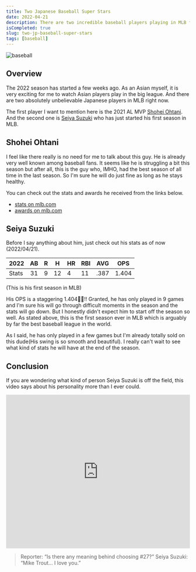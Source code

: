 ```yaml
---
title: Two Japanese Baseball Super Stars
date: 2022-04-21
description: There are two incredible baseball players playing in MLB from Japan right now.
isCompleted: true
slug: two-jp-baseball-super-stars
tags: [baseball]
---
```


![baseball](https://user-images.githubusercontent.com/32632542/164364167-91b4337f-fcba-4d6d-a32c-e1b7ad677d10.png)

## Overview

The 2022 season has started a few weeks ago. As an Asian myself, it is very exciting for me to watch Asian players play in the big league. And there are two absolutely unbelievable Japanese players in MLB right now.

The first player I want to mention here is the 2021 AL MVP [Shohei Ohtani](https://www.mlb.com/player/shohei-ohtani-660271).
And the second one is [Seiya Suzuki](https://www.mlb.com/player/seiya-suzuki-673548) who has just started his first season in MLB.

## Shohei Ohtani

I feel like there really is no need for me to talk about this guy. He is already very well known among baseball fans. It seems like he is struggling a bit this season but after all, this is the guy who, IMHO, had the best season of all time in the last season. So I'm sure he will do just fine as long as he stays healthy.

You can check out the stats and awards he received from the links below.

- [stats on mlb.com](https://www.mlb.com/player/shohei-ohtani-660271)
- [awards on mlb.com](https://www.mlb.com/player/shohei-ohtani-660271)

## Seiya Suzuki

Before I say anything about him, just check out his stats as of now (2022/04/21).

| 2022  | AB  | R   | H   | HR  | RBI | AVG  | OPS   |
| ----- | :-: | --- | --- | --- | --- | ---- | ----- |
| Stats | 31  | 9   | 12  | 4   | 11  | .387 | 1.404 |

(This is his first season in MLB)

His OPS is a staggering 1.404🤯🤯!! Granted, he has only played in 9 games and I'm sure his will go through difficult moments in the season and the stats will go down. But I honestly didn't expect him to start off the season so well. As stated above, this is the first season ever in MLB which is arguably by far the best baseball league in the world.

As I said, he has only played in a few games but I'm already totally sold on this dude(His swing is so smooth and beautiful). I really can't wait to see what kind of stats he will have at the end of the season.

## Conclusion

If you are wondering what kind of person Seiya Suzuki is off the field, this video says about his personality more than I ever could.

<iframe width="100%" height="420" src="https://www.youtube.com/embed/j-Wf-jVSe6w" title="YouTube video player" frameborder="0" allow="accelerometer; autoplay; clipboard-write; encrypted-media; gyroscope; picture-in-picture" allowfullscreen></iframe>

> Reporter: “Is there any meaning behind choosing #27?”
> Seiya Suzuki: “Mike Trout... I love you.”
